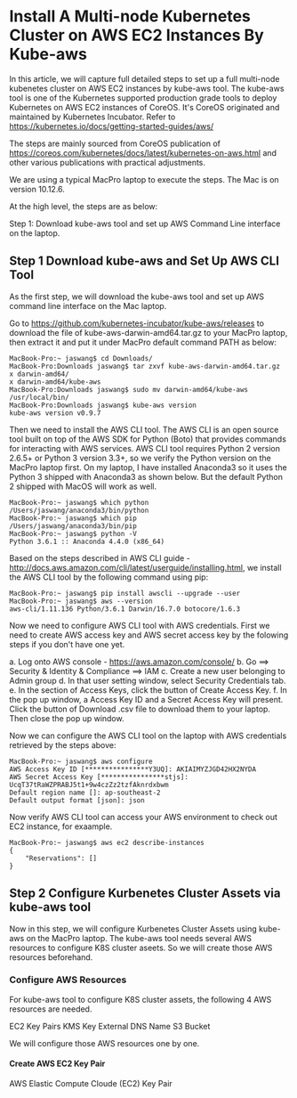 # Install A Multi-node Kubernetes Cluster on AWS EC2 Instances By Kube-aws

In this article, we will capture full detailed steps to set up a full multi-node kubenetes cluster on AWS EC2 instances by kube-aws tool. The kube-aws tool is one of the Kubernetes supported production grade tools to deploy Kubernetes on AWS EC2 instances of CoreOS. It's CoreOS originated and maintained by Kubernetes Incubator. Refer to https://kubernetes.io/docs/getting-started-guides/aws/

The steps are mainly sourced from CoreOS publication of https://coreos.com/kubernetes/docs/latest/kubernetes-on-aws.html and other various publications with practical adjustments. 

We are using a typical MacPro laptop to execute the steps. The Mac is on version 10.12.6. 

At the high level, the steps are as below: 

Step 1: Download kube-aws tool and set up AWS Command Line interface on the laptop. 

## Step 1 Download kube-aws and Set Up AWS CLI Tool

As the first step, we will download the kube-aws tool and set up AWS command line interface on the Mac laptop. 

Go to https://github.com/kubernetes-incubator/kube-aws/releases to download the file of kube-aws-darwin-amd64.tar.gz to your MacPro laptop, then extract it and put it under MacPro default command PATH as below:
```
MacBook-Pro:~ jaswang$ cd Downloads/
MacBook-Pro:Downloads jaswang$ tar zxvf kube-aws-darwin-amd64.tar.gz 
x darwin-amd64/
x darwin-amd64/kube-aws
MacBook-Pro:Downloads jaswang$ sudo mv darwin-amd64/kube-aws /usr/local/bin/
MacBook-Pro:Downloads jaswang$ kube-aws version
kube-aws version v0.9.7
```
Then we need to install the AWS CLI tool. The AWS CLI is an open source tool built on top of the AWS SDK for Python (Boto) that provides commands for interacting with AWS services. AWS CLI tool requires Python 2 version 2.6.5+ or Python 3 version 3.3+, so we verify the Python version on the MacPro laptop first. On my laptop, I have installed Anaconda3 so it uses the Python 3 shipped with Anaconda3 as shown below. But the default Python 2 shipped with MacOS will work as well. 
```
MacBook-Pro:~ jaswang$ which python
/Users/jaswang/anaconda3/bin/python
MacBook-Pro:~ jaswang$ which pip
/Users/jaswang/anaconda3/bin/pip
MacBook-Pro:~ jaswang$ python -V
Python 3.6.1 :: Anaconda 4.4.0 (x86_64)
```
Based on the steps described in AWS CLI guide - http://docs.aws.amazon.com/cli/latest/userguide/installing.html, we install the AWS CLI tool by the following command using pip: 
```
MacBook-Pro:~ jaswang$ pip install awscli --upgrade --user
MacBook-Pro:~ jaswang$ aws --version
aws-cli/1.11.136 Python/3.6.1 Darwin/16.7.0 botocore/1.6.3
```
Now we need to configure AWS CLI tool with AWS credentials. First we need to create AWS access key and AWS secret access key by the folowing steps if you don't have one yet. 

a. Log onto AWS console - https://aws.amazon.com/console/ 
b. Go ==> Security & Identity & Compliance ==> IAM
c. Create a new user belonging to Admin group
d. In that user setting window, select Security Credentials tab. 
e. In the section of Access Keys, click the button of Create Access Key. 
f. In the pop up window, a Access Key ID and a Secret Access Key will present. Click the button of Download .csv file to download them to your laptop. Then close the pop up window. 

Now we can configure the AWS CLI tool on the laptop with AWS credentials retrieved by the steps above: 
```
MacBook-Pro:~ jaswang$ aws configure
AWS Access Key ID [****************Y3UQ]: AKIAIMYZJGD42HX2NYDA
AWS Secret Access Key [****************stjs]: UcqT37tRaWZPRABJ5t1+9w4czZz2tzfAknrdxbwm
Default region name []: ap-southeast-2
Default output format [json]: json
```
Now verify AWS CLI tool can access your AWS environment to check out EC2 instance, for exaample. 
```
MacBook-Pro:~ jaswang$ aws ec2 describe-instances
{
    "Reservations": []
}
```

## Step 2 Configure Kurbenetes Cluster Assets via kube-aws tool

Now in this step, we will configure Kurbenetes Cluster Assets using kube-aws on the MacPro laptop. The kube-aws tool needs several AWS resources to configure K8S cluster aseets. So we will create those AWS resources beforehand. 

### Configure AWS Resources

For kube-aws tool to configure K8S cluster assets, the following 4 AWS resources are needed. 

  EC2 Key Pairs
  KMS Key
  External DNS Name
  S3 Bucket
  
We will configure those AWS resources one by one.

#### Create AWS EC2 Key Pair

AWS Elastic Compute Cloude (EC2) Key Pair 

### 






